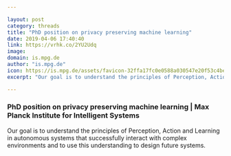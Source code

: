 ```yaml
---

layout: post
category: threads
title: "PhD position on privacy preserving machine learning"
date: 2019-04-06 17:40:40
link: https://vrhk.co/2YU2Udq
image: 
domain: is.mpg.de
author: "is.mpg.de"
icon: https://is.mpg.de/assets/favicon-32ffa17fc0e0588a030547e20f53c4be.png
excerpt: "Our goal is to understand the principles of Perception, Action and Learning in autonomous systems that successfully interact with complex environments and to use this understanding to design future systems."

---
```


### PhD position on privacy preserving machine learning | Max Planck Institute for Intelligent Systems

Our goal is to understand the principles of Perception, Action and Learning in autonomous systems that successfully interact with complex environments and to use this understanding to design future systems.
